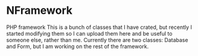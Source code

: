NFramework
==========

PHP framework
This is a bunch of classes that I have crated, but recently I started modifying them so I can upload them here and be useful to someone else, rather than me.
Currently there are two classes: Database and Form, but I am working on the rest of the framework.
